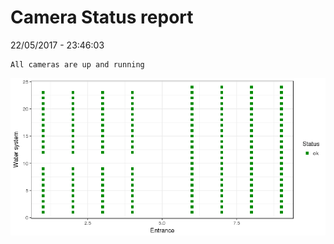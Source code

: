 Camera Status report
================
22/05/2017 - 23:46:03

    All cameras are up and running

![](camreport_files/figure-markdown_github/unnamed-chunk-2-1.png)

